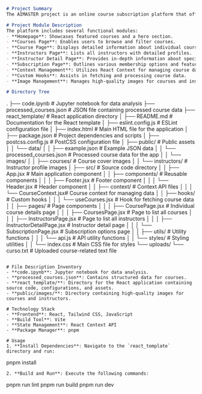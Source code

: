 ```markdown
# Project Summary
The AIMASTER project is an online course subscription platform that offers a rich educational experience akin to MasterClass. Users can browse, filter, and enroll in a wide range of courses through an intuitive interface built with React and Tailwind CSS. The platform enhances user engagement with detailed course descriptions, instructor profiles, and interactive features, ensuring a high-quality learning environment. AIMASTER is publicly accessible, providing users with a seamless experience.

# Project Module Description
The platform includes several functional modules:
- **Homepage**: Showcases featured courses and a hero section.
- **Courses Page**: Enables users to browse and filter courses.
- **Course Page**: Displays detailed information about individual courses.
- **Instructors Page**: Lists all instructors with detailed profiles.
- **Instructor Detail Page**: Provides in-depth information about specific instructors and their courses.
- **Subscription Page**: Outlines various membership options and features.
- **Context Management**: Utilizes React Context for managing course data.
- **Custom Hooks**: Assists in fetching and processing course data.
- **Image Management**: Manages high-quality images for courses and instructors.

# Directory Tree
```
.
├── code.ipynb                   # Jupyter notebook for data analysis
├── processed_courses.json       # JSON file containing processed course data
├── react_template/              # React application directory
│   ├── README.md                # Documentation for the React template
│   ├── eslint.config.js         # ESLint configuration file
│   ├── index.html               # Main HTML file for the application
│   ├── package.json             # Project dependencies and scripts
│   ├── postcss.config.js        # PostCSS configuration file
│   ├── public/                  # Public assets
│   │   └── data/
│   │       ├── example.json     # Example JSON data
│   │       └── processed_courses.json # Processed course data for the app
│   │   └── images/
│   │       ├── courses/         # Course cover images
│   │       └── instructors/     # Instructor profile images
│   ├── src/                     # Source code directory
│   │   ├── App.jsx              # Main application component
│   │   ├── components/          # Reusable components
│   │   │   ├── Footer.jsx       # Footer component
│   │   │   └── Header.jsx       # Header component
│   │   ├── context/             # Context API files
│   │   │   └── CourseContext.jsx# Course context for managing data
│   │   ├── hooks/               # Custom hooks
│   │   │   └── useCourses.jsx   # Hook for fetching course data
│   │   ├── pages/               # Page components
│   │   │   ├── CoursePage.jsx   # Individual course details page
│   │   │   ├── CoursesPage.jsx   # Page to list all courses
│   │   │   ├── InstructorsPage.jsx # Page to list all instructors
│   │   │   ├── InstructorDetailPage.jsx # Instructor detail page
│   │   │   └── SubscriptionPage.jsx # Subscription options page
│   │   ├── utils/               # Utility functions
│   │   │   └── api.js           # API utility functions
│   │   └── styles/              # Styling utilities
│   │       └── index.css        # Main CSS file for styles
└── uploads/
    └── curso.txt                 # Uploaded course-related text file
```

# File Description Inventory
- **code.ipynb**: Jupyter notebook for data analysis.
- **processed_courses.json**: Contains structured data for courses.
- **react_template/**: Directory for the React application containing source code, configurations, and assets.
- **public/images/**: Directory containing high-quality images for courses and instructors.

# Technology Stack
- **Frontend**: React, Tailwind CSS, JavaScript
- **Build Tool**: Vite
- **State Management**: React Context API
- **Package Manager**: pnpm

# Usage
1. **Install Dependencies**: Navigate to the `react_template` directory and run:
   ```
   pnpm install
   ```
2. **Build and Run**: Execute the following commands:
   ```
   pnpm run lint
   pnpm run build
   pnpm run dev
   ```
